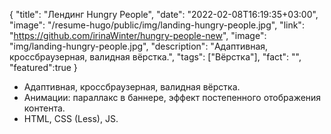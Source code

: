 {
"title": "Лендинг Hungry People",
"date": "2022-02-08T16:19:35+03:00",
"image": "/resume-hugo/public/img/landing-hungry-people.jpg",
"link": "https://github.com/irinaWinter/hungry-people-new",
"image": "img/landing-hungry-people.jpg",
"description": "Адаптивная, кроссбраузерная, валидная вёрстка.",
"tags": ["Вёрстка"],
"fact": "",
"featured":true
}

- Адаптивная, кроссбраузерная, валидная вёрстка.
- Анимации: параллакс в баннере, эффект постепенного отображения контента.
- HTML, CSS (Less), JS.
